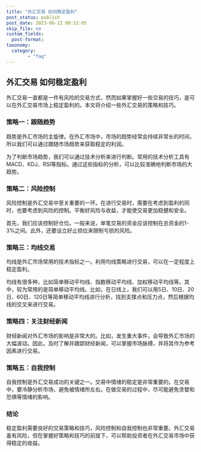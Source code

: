 ```yaml
---
title: "外汇交易 如何稳定盈利"
post_status: publish
post_date: 2023-06-22 00:52:05
skip_file: no
custom_fields: 
  post-format: 
taxonomy:
  category:
        - "faq"
---
```


## 外汇交易 如何稳定盈利

外汇交易一直都是一件有风险的交易方式，然而如果掌握好一些交易的技巧，是可以在外汇交易市场上稳定盈利的。本文将介绍一些外汇交易的策略和技巧。

### 策略一：跟随趋势

趋势是外汇市场的主旋律。在外汇市场中，市场的趋势经常会持续非常长的时间，所以我们可以通过跟随市场趋势来获取稳定的利润。

为了判断市场趋势，我们可以通过技术分析来进行判断。常用的技术分析工具有MACD、KDJ、RSI等指标。通过这些指标的分析，可以比较准确地判断市场的大趋势。

### 策略二：风险控制

风险控制是外汇交易中至关重要的一环。在进行交易时，需要在考虑到盈利的同时，也要考虑到风险的控制。平衡好风险与收益，才能使交易更加稳健和安全。

首先，我们应该控制好仓位。一般来说，单笔交易的资金应该控制在总资金的1-3%之间。此外，还要设立好止损位来限制亏损的风险。

### 策略三：均线交易

均线是外汇市场常用的技术指标之一。利用均线策略进行交易，可以在一定程度上稳定盈利。

均线有很多种，比如简单移动平均线、指数移动平均线、加权移动平均线等。其中，较为常用的是简单移动平均线。比如，在日线上，我们可以用5日、10日、20日、60日、120日等简单移动平均线进行分析，找到支撑点和压力点，然后根据均线的交叉来进行交易。

### 策略四：关注财经新闻

财经新闻对外汇市场的影响是非常大的。比如，发生重大事件，会导致外汇市场的大幅波动。因此，及时了解并跟踪财经新闻，可以掌握市场脉搏，并将其作为参考因素进行交易。

### 策略五：自我控制

自我控制是外汇交易成功的关键之一。交易中情绪的稳定是非常重要的。在交易中，要冷静分析市场，避免被情绪所左右。在做交易的过程中，尽可能避免贪婪和恐惧等情绪的影响。

### 结论

稳定盈利需要良好的交易策略和技巧，风险控制和自我控制也非常重要。外汇交易虽有风险，但在掌握好策略和技巧的前提下，可以帮助投资者在外汇交易市场中获得稳定的收益。
